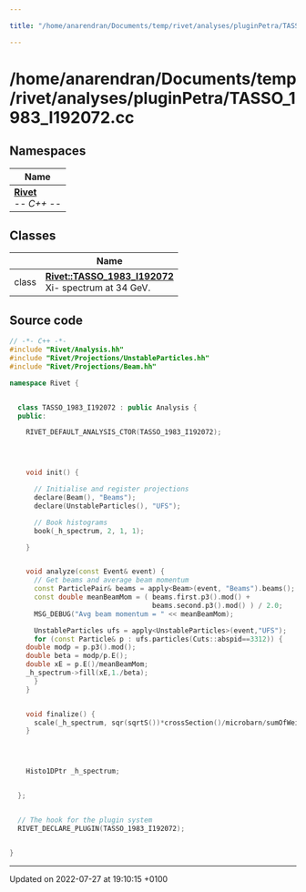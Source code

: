 ```yaml
---

title: "/home/anarendran/Documents/temp/rivet/analyses/pluginPetra/TASSO_1983_I192072.cc"

---
```


# /home/anarendran/Documents/temp/rivet/analyses/pluginPetra/TASSO_1983_I192072.cc



## Namespaces

| Name           |
| -------------- |
| **[Rivet](http://example.org/namespaces/namespacerivet/)** <br>-*- C++ -*-  |

## Classes

|                | Name           |
| -------------- | -------------- |
| class | **[Rivet::TASSO_1983_I192072](http://example.org/classes/classrivet_1_1tasso__1983__i192072/)** <br>Xi- spectrum at 34 GeV.  |




## Source code

```cpp
// -*- C++ -*-
#include "Rivet/Analysis.hh"
#include "Rivet/Projections/UnstableParticles.hh"
#include "Rivet/Projections/Beam.hh"

namespace Rivet {


  class TASSO_1983_I192072 : public Analysis {
  public:

    RIVET_DEFAULT_ANALYSIS_CTOR(TASSO_1983_I192072);




    void init() {

      // Initialise and register projections
      declare(Beam(), "Beams");
      declare(UnstableParticles(), "UFS");

      // Book histograms
      book(_h_spectrum, 2, 1, 1);

    }


    void analyze(const Event& event) {
      // Get beams and average beam momentum
      const ParticlePair& beams = apply<Beam>(event, "Beams").beams();
      const double meanBeamMom = ( beams.first.p3().mod() +
                                   beams.second.p3().mod() ) / 2.0;
      MSG_DEBUG("Avg beam momentum = " << meanBeamMom);

      UnstableParticles ufs = apply<UnstableParticles>(event,"UFS");
      for (const Particle& p : ufs.particles(Cuts::abspid==3312)) {
    double modp = p.p3().mod();
    double beta = modp/p.E();
    double xE = p.E()/meanBeamMom;
    _h_spectrum->fill(xE,1./beta);
      }
    }


    void finalize() {
      scale(_h_spectrum, sqr(sqrtS())*crossSection()/microbarn/sumOfWeights());
    }




    Histo1DPtr _h_spectrum;


  };


  // The hook for the plugin system
  RIVET_DECLARE_PLUGIN(TASSO_1983_I192072);


}
```


-------------------------------

Updated on 2022-07-27 at 19:10:15 +0100
